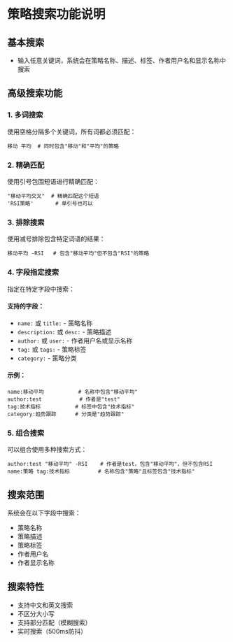 # 策略搜索功能说明

## 基本搜索
- 输入任意关键词，系统会在策略名称、描述、标签、作者用户名和显示名称中搜索

## 高级搜索功能

### 1. 多词搜索
使用空格分隔多个关键词，所有词都必须匹配：
```
移动 平均  # 同时包含"移动"和"平均"的策略
```

### 2. 精确匹配
使用引号包围短语进行精确匹配：
```
"移动平均交叉"  # 精确匹配这个短语
'RSI策略'       # 单引号也可以
```

### 3. 排除搜索
使用减号排除包含特定词语的结果：
```
移动平均 -RSI   # 包含"移动平均"但不包含"RSI"的策略
```

### 4. 字段指定搜索
指定在特定字段中搜索：

#### 支持的字段：
- `name:` 或 `title:` - 策略名称
- `description:` 或 `desc:` - 策略描述
- `author:` 或 `user:` - 作者用户名或显示名称
- `tag:` 或 `tags:` - 策略标签
- `category:` - 策略分类

#### 示例：
```
name:移动平均           # 名称中包含"移动平均"
author:test            # 作者是"test"
tag:技术指标           # 标签中包含"技术指标"
category:趋势跟踪      # 分类是"趋势跟踪"
```

### 5. 组合搜索
可以组合使用多种搜索方式：
```
author:test "移动平均" -RSI    # 作者是test，包含"移动平均"，但不包含RSI
name:策略 tag:技术指标         # 名称包含"策略"且标签包含"技术指标"
```

## 搜索范围
系统会在以下字段中搜索：
- 策略名称
- 策略描述
- 策略标签
- 作者用户名
- 作者显示名称

## 搜索特性
- 支持中文和英文搜索
- 不区分大小写
- 支持部分匹配（模糊搜索）
- 实时搜索（500ms防抖） 